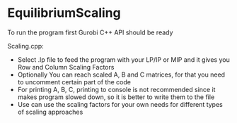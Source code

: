 # EquilibriumScaling
To run the program first Gurobi C++ API should be ready 

Scaling.cpp:
 - Select .lp file to feed the program with your LP/IP or MIP and it gives you Row and Column Scaling Factors 
 - Optionally You can reach scaled A, B and C matrices, for that you need to uncomment certain part of the code
 - For printing A, B, C, printing to console is not recommended since it makes program slowed down, so it is better to write them to the file  
 - Use can use the scaling factors for your own needs for different types of scaling approaches
